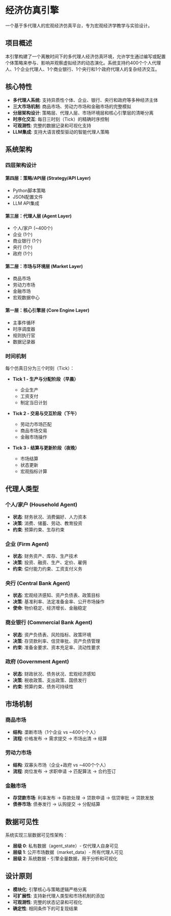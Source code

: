 # 经济仿真引擎

一个基于多代理人的宏观经济仿真平台，专为宏观经济学教学与实验设计。

## 项目概述

本引擎构建了一个离散时间下的多代理人经济仿真环境，允许学生通过编写或配置个体策略来参与、影响并观察虚拟经济的动态演化。系统支持约400个个人代理人、1个企业代理人、1个商业银行、1个央行和1个政府代理人的复杂经济交互。

## 核心特性

- **多代理人系统**: 支持异质性个体、企业、银行、央行和政府等多种经济主体
- **三大市场机制**: 商品市场、劳动力市场和金融市场的完整模拟
- **分层架构设计**: 策略层、代理人层、市场环境层和核心引擎层的清晰分离
- **时序化交互**: 每日三时刻（Tick）的精确时序控制
- **可观测性**: 完整的数据记录和可视化支持
- **LLM集成**: 支持大语言模型驱动的智能代理人策略

## 系统架构

### 四层架构设计

#### 第四层：策略/API层 (Strategy/API Layer)    
- Python脚本策略                          
- JSON配置文件                            
- LLM API集成                              

#### 第三层：代理人层 (Agent Layer)            
- 个人/家户 (~400个)                    
- 企业 (1个)                           
- 商业银行 (1个)                        
- 央行 (1个)                           
- 政府 (1个)                           

#### 第二层：市场与环境层 (Market Layer)       
- 商品市场                              
- 劳动力市场                            
- 金融市场                              
- 宏观数据中心  

#### 第一层：核心引擎层 (Core Engine Layer)   
- 主事件循环                            
- 时序调度器                            
- 规则执行官                            
- 数据记录器                            

### 时间机制

每个仿真日分为三个时刻（Tick）：

- **Tick 1 - 生产与分配阶段（早晨）**
  - 企业生产
  - 工资支付
  - 制定当日计划

- **Tick 2 - 交易与交互阶段（下午）**
  - 劳动力市场匹配
  - 商品市场交易
  - 金融市场操作

- **Tick 3 - 结算与更新阶段（夜晚）**
  - 市场结算
  - 状态更新
  - 宏观指标计算

## 代理人类型

### 个人/家户 (Household Agent)
- **状态**: 财务状况、消费偏好、人力资本
- **决策**: 消费、储蓄、劳动、教育投资
- **约束**: 预算约束、生存约束

### 企业 (Firm Agent)
- **状态**: 财务资产、库存、生产技术
- **决策**: 投资、融资、生产、定价、雇佣
- **约束**: 偿付能力约束、工资支付义务

### 央行 (Central Bank Agent)
- **状态**: 宏观经济感知、资产负债表、政策目标
- **决策**: 基准利率、法定准备金率、公开市场操作
- **使命**: 物价稳定、经济增长、金融稳定

### 商业银行 (Commercial Bank Agent)
- **状态**: 资产负债表、风险指标、政策环境
- **决策**: 存贷款利率、信贷审批、资产负债管理
- **约束**: 准备金要求、资本充足率、流动性要求

### 政府 (Government Agent)
- **状态**: 财政状况、债务状况、宏观经济感知
- **决策**: 税收政策、支出政策、国债发行
- **约束**: 预算约束、债务可持续性

## 市场机制

### 商品市场
- **结构**: 垄断市场（1个企业 vs ~400个个人）
- **流程**: 价格发布 → 需求提交 → 市场出清 → 结算

### 劳动力市场
- **结构**: 双寡头市场（企业+政府 vs ~400个个人）
- **流程**: 岗位发布 → 求职申请 → 匹配算法 → 合约签订

### 金融市场
- **存贷款市场**: 利率发布 → 存款处理 → 贷款申请 → 信贷审批 → 贷款发放
- **债券市场**: 债券发行 → 认购提交 → 分配结算

## 数据可见性

系统实现三层数据可见性架构：

- **层级 0**: 私有数据（agent_state）- 仅代理人自身可见
- **层级 1**: 公开市场数据（market_data）- 所有代理人可见
- **层级 2**: 系统数据 - 引擎全量数据，用于分析和可视化

## 设计原则

- **模块化**: 引擎核心与策略逻辑严格分离
- **可扩展性**: 支持新代理人类型和市场机制的添加
- **可观测性**: 完整的状态记录和可视化
- **确定性**: 相同条件下的可复现结果
